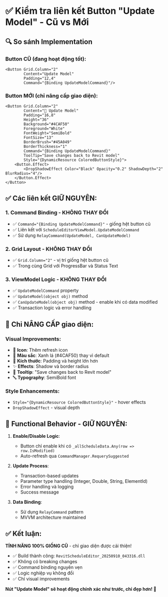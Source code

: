 # ✅ Kiểm tra liên kết Button "Update Model" - Cũ vs Mới

## 🔍 So sánh Implementation

### Button CŨ (đang hoạt động tốt):
```xaml
<Button Grid.Column="2"
        Content="Update Model"
        Padding="12,4"
        Command="{Binding UpdateModelCommand}"/>
```

### Button MỚI (chỉ nâng cấp giao diện):
```xaml
<Button Grid.Column="2" 
        Content="🔄 Update Model" 
        Padding="16,8"
        Height="36"
        Background="#4CAF50"
        Foreground="White"
        FontWeight="SemiBold"
        FontSize="13"
        BorderBrush="#45A049"
        BorderThickness="1"
        Command="{Binding UpdateModelCommand}"
        ToolTip="Save changes back to Revit model"
        Style="{DynamicResource ColoredButtonStyle}">
    <Button.Effect>
        <DropShadowEffect Color="Black" Opacity="0.2" ShadowDepth="2" BlurRadius="4"/>
    </Button.Effect>
</Button>
```

## ✅ Các liên kết GIỮ NGUYÊN:

### 1. **Command Binding** - KHÔNG THAY ĐỔI
- ✅ `Command="{Binding UpdateModelCommand}"` - giống hệt button cũ
- ✅ Liên kết với `ScheduleEditorViewModel.UpdateModelCommand`
- ✅ Sử dụng `RelayCommand(UpdateModel, CanUpdateModel)`

### 2. **Grid Layout** - KHÔNG THAY ĐỔI  
- ✅ `Grid.Column="2"` - vị trí giống hệt button cũ
- ✅ Trong cùng Grid với ProgressBar và Status Text

### 3. **ViewModel Logic** - KHÔNG THAY ĐỔI
- ✅ `UpdateModelCommand` property
- ✅ `UpdateModel(object obj)` method
- ✅ `CanUpdateModel(object obj)` method - enable khi có data modified
- ✅ Transaction logic và error handling

## 🎨 Chỉ NÂNG CẤP giao diện:

### Visual Improvements:
- 🔄 **Icon**: Thêm refresh icon
- 🎨 **Màu sắc**: Xanh lá (#4CAF50) thay vì default
- 📏 **Kích thước**: Padding và height lớn hơn 
- ✨ **Effects**: Shadow và border radius
- 💬 **Tooltip**: "Save changes back to Revit model"
- 🔤 **Typography**: SemiBold font

### Style Enhancements:
- `Style="{DynamicResource ColoredButtonStyle}"` - hover effects
- `DropShadowEffect` - visual depth

## 🔧 Functional Behavior - GIỮ NGUYÊN:

1. **Enable/Disable Logic**: 
   - Button chỉ enable khi có `_allScheduleData.Any(row => row.IsModified)`
   - Auto-refresh qua `CommandManager.RequerySuggested`

2. **Update Process**:
   - Transaction-based updates
   - Parameter type handling (Integer, Double, String, ElementId)
   - Error handling và logging
   - Success message

3. **Data Binding**:
   - Sử dụng `RelayCommand` pattern
   - MVVM architecture maintained

## ✅ Kết luận:

**TÍNH NĂNG 100% GIỐNG CŨ** - chỉ giao diện được cải thiện!

- ✅ Build thành công: `RevitScheduleEditor_20250910_043316.dll`
- ✅ Không có breaking changes
- ✅ Command binding nguyên vẹn
- ✅ Logic nghiệp vụ không đổi
- ✅ Chỉ visual improvements

**Nút "Update Model" sẽ hoạt động chính xác như trước, chỉ đẹp hơn! 🎨**
